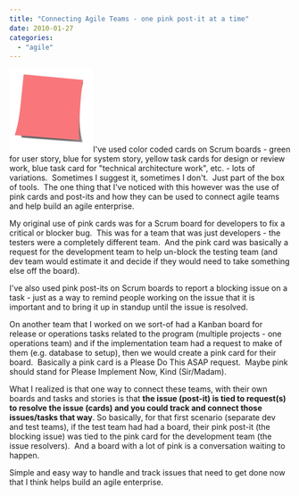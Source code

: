 ```yaml
---
title: "Connecting Agile Teams - one pink post-it at a time"
date: 2010-01-27
categories: 
  - "agile"
---
```


[![](images/pink-post-it.jpg "pink-post-it")](http://brianrepko.wordpress.com/wp-content/uploads/2010/01/pink-post-it.jpg)I've used color coded cards on Scrum boards - green for user story, blue for system story, yellow task cards for design or review work, blue task card for "technical architecture work", etc. - lots of variations.  Sometimes I suggest it, sometimes I don't.  Just part of the box of tools.  The one thing that I've noticed with this however was the use of pink cards and post-its and how they can be used to connect agile teams and help build an agile enterprise.

My original use of pink cards was for a Scrum board for developers to fix a critical or blocker bug.  This was for a team that was just developers - the testers were a completely different team.  And the pink card was basically a request for the development team to help un-block the testing team (and dev team would estimate it and decide if they would need to take something else off the board).

I've also used pink post-its on Scrum boards to report a blocking issue on a task - just as a way to remind people working on the issue that it is important and to bring it up in standup until the issue is resolved.

On another team that I worked on we sort-of had a Kanban board for release or operations tasks related to the program (multiple projects - one operations team) and if the implementation team had a request to make of them (e.g. database to setup), then we would create a pink card for their board.  Basically a pink card is a Please Do This ASAP request.  Maybe pink should stand for Please Implement Now, Kind (Sir/Madam).

What I realized is that one way to connect these teams, with their own boards and tasks and stories is that **the issue (post-it) is tied to request(s) to resolve the issue (cards) and you could track and connect those issues/tasks that way**. So basically, for that first scenario (separate dev and test teams), if the test team had had a board, their pink post-it (the blocking issue) was tied to the pink card for the development team (the issue resolvers).  And a board with a lot of pink is a conversation waiting to happen.

Simple and easy way to handle and track issues that need to get done now that I think helps build an agile enterprise.
